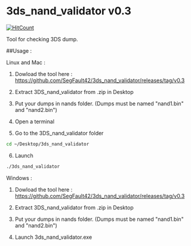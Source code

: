 # 3ds_nand_validator v0.3

[![HitCount](http://hits.dwyl.io/SegFault42/https://github.com/SegFault42/3ds_nand_validator.svg)](http://hits.dwyl.io/SegFault42/https://github.com/SegFault42/3ds_nand_validator)

Tool for checking 3DS dump.

##Usage :

Linux and Mac :

1) Dowload the tool here : https://github.com/SegFault42/3ds_nand_validator/releases/tag/v0.3

2) Extract 3DS_nand_validator from .zip in Desktop

3) Put your dumps in nands folder. (Dumps must be named "nand1.bin" and "nand2.bin")

4) Open a terminal

5) Go to the 3DS_nand_validator folder

```bash
cd ~/Desktop/3ds_nand_validator
```
6) Launch
```bash
./3ds_nand_validator
```

Windows :

1) Dowload the tool here : https://github.com/SegFault42/3ds_nand_validator/releases/tag/v0.3

2) Extract 3DS_nand_validator from .zip in Desktop

3) Put your dumps in nands folder. (Dumps must be named "nand1.bin" and "nand2.bin")

4) Launch 3ds_nand_validator.exe
